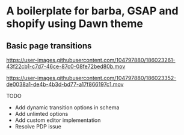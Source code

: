 # A boilerplate for barba, GSAP and shopify using Dawn theme

## Basic page transitions



https://user-images.githubusercontent.com/104797880/186023261-43f22cb1-c7d7-46ce-87c0-08fe72bed80b.mov

https://user-images.githubusercontent.com/104797880/186023352-de0038a1-de4b-4b3d-bd77-a17f866197c1.mov


TODO
- Add dynamic transition options in schema
- Add unlimted options
- Add custom editor implementation
- Resolve PDP issue


